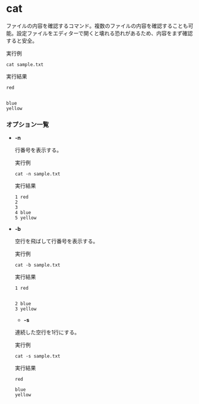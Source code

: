 [](ファイル名はコマンド名.md)
# cat
ファイルの内容を確認するコマンド。複数のファイルの内容を確認することも可能。設定ファイルをエディターで開くと壊れる恐れがあるため、内容をまず確認すると安全。

  実行例 [](変更しない)
  
  ```
  cat sample.txt
  ```


  実行結果　[](変更しない)


  ```
  red


  blue
  yellow
  ```

### オプション一覧


- **-n**
  
  行番号を表示する。

  実行例 [](変更しない)
  
  ```
  cat -n sample.txt
  ```


  実行結果　[](変更しない)


  ```
  1 red
  2 
  3
  4 blue
  5 yellow
  ```
- **-b** 
    
  空行を飛ばして行番号を表示する。
  
  実行例　[](変更しない)
  
  ```
  cat -b sample.txt
  ```


  実行結果　[](変更しない)


  ```
  1 red


  2 blue
  3 yellow
  ```
  - **-s** 
    
  連続した空行を1行にする。
  
  実行例　[](変更しない)
  
  ```
  cat -s sample.txt
  ```


  実行結果　[](変更しない)


  ```
  red

  blue
  yellow
  ```
